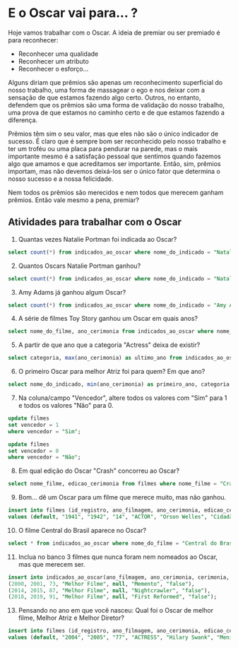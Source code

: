 # E o Oscar vai para... ?

Hoje vamos trabalhar com o Oscar.
A ideia de premiar ou ser premiado é para reconhecer:
- Reconhecer uma qualidade
- Reconhecer um atributo
- Reconhecer o esforço... 

Alguns diriam que prêmios são apenas um reconhecimento superficial do nosso trabalho, uma forma de massagear o ego e nos deixar com a sensação de que estamos fazendo algo certo. Outros, no entanto, defendem que os prêmios são uma forma de validação do nosso trabalho, uma prova de que estamos no caminho certo e de que estamos fazendo a diferença.

Prêmios têm sim o seu valor, mas que eles não são o único indicador de sucesso. É claro que é sempre bom ser reconhecido pelo nosso trabalho e ter um troféu ou uma placa para pendurar na parede, mas o mais importante mesmo é a satisfação pessoal que sentimos quando fazemos algo que amamos e que acreditamos ser importante. Então, sim, prêmios importam, mas não devemos deixá-los ser o único fator que determina o nosso sucesso e a nossa felicidade.

Nem todos os prêmios são merecidos e nem todos que merecem ganham prêmios. 
Então vale mesmo a pena, premiar? 

## Atividades para trabalhar com o Oscar

1. Quantas vezes Natalie Portman foi indicada ao Oscar?
```sql
select count(*) from indicados_ao_oscar where nome_do_indicado = "Natalie Portman";
```

2. Quantos Oscars Natalie Portman ganhou?
```sql
select count(*) from indicados_ao_oscar where nome_do_indicado = "Natalie Portman" and vencedor = "true";
```

3. Amy Adams já ganhou algum Oscar?
```sql
select count(*) from indicados_ao_oscar where nome_do_indicado = "Amy Adams" and vencedor = "true";
```

4. A série de filmes Toy Story ganhou um Oscar em quais anos?
```sql
select nome_do_filme, ano_cerimonia from indicados_ao_oscar where nome_do_filme like "%Toy Story%";
```

5. A partir de que ano que a categoria "Actress" deixa de existir?
```sql
select categoria, max(ano_cerimonia) as ultimo_ano from indicados_ao_oscar where categoria = "Actress";
```

6. O primeiro Oscar para melhor Atriz foi para quem? Em que ano?
```sql
select nome_do_indicado, min(ano_cerimonia) as primeiro_ano, categoria from indicados_ao_oscar where categoria = "Actress" group by nome_do_indicado limit 1;
```

7. Na coluna/campo "Vencedor", altere todos os valores com "Sim" para 1 e todos os valores "Não" para 0.
```sql
update filmes
set vencedor = 1
where vencedor = "Sim";

update filmes
set vencedor = 0
where vencedor = "Não";
```
8. Em qual edição do Oscar "Crash" concorreu ao Oscar?
```sql
select nome_filme, edicao_cerimonia from filmes where nome_filme = "Crash" limit 1;
```

9. Bom... dê um Oscar para um filme que merece muito, mas não ganhou.
```sql
insert into filmes (id_registro, ano_filmagem, ano_cerimonia, edicao_cerimonia, categoria, nome_do_indicado, nome_filme, vencedor)
values (default, "1941", "1942", "14", "ACTOR", "Orson Welles", "Cidadão Kane", 1);
```

10. O filme Central do Brasil aparece no Oscar?
```sql
select * from indicados_ao_oscar where nome_do_filme = "Central do Brasil";
```

11. Inclua no banco 3 filmes que nunca foram nem nomeados ao Oscar, mas que merecem ser.
```sql
insert into indicados_ao_oscar(ano_filmagem, ano_cerimonia, cerimonia, categoria, nome_do_indicado, nome_do_filme, vencedor) values
(2000, 2001, 73, "Melhor Filme", null, "Memento", "false"),
(2014, 2015, 87, "Melhor Filme", null, "Nightcrawler", "false"),
(2018, 2019, 91, "Melhor Filme", null, "First Reformed", "false");
```

13. Pensando no ano em que você nasceu: Qual foi o Oscar de melhor filme, Melhor Atriz e Melhor Diretor?
```sql
insert into filmes (id_registro, ano_filmagem, ano_cerimonia, edicao_cerimonia, categoria, nome_do_indicado, nome_filme, vencedor)
values (default, "2004", "2005", "77", "ACTRESS", "Hilary Swank", "Menina de Ouro", 1);
```
